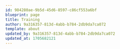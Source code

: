 ```yaml
---
id: 984280ae-9b5d-45d6-8597-c86cf553a6bf
blueprint: page
title: Training
author: 9a316357-813d-4abb-b784-2db9da7ca072
template: about
updated_by: 9a316357-813d-4abb-b784-2db9da7ca072
updated_at: 1705682121
---
```

